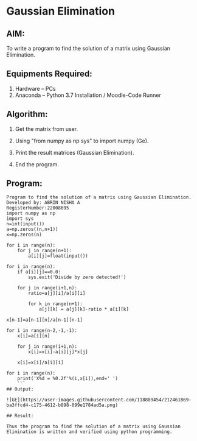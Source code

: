 # Gaussian Elimination

## AIM:
To write a program to find the solution of a matrix using Gaussian Elimination.

## Equipments Required:
1. Hardware – PCs
2. Anaconda – Python 3.7 Installation / Moodle-Code Runner

## Algorithm:

1. Get the matrix from user.

2. Using "from numpy as np sys" to import numpy (Ge).

3. Print the result matrices (Gaussian Elimination).

4. End the program. 

## Program:
```
Program to find the solution of a matrix using Gaussian Elimination.
Developed by: ABRIN NISHA A
RegisterNumber:22008695
import numpy as np
import sys
n=int(input())
a=np.zeros((n,n+1))
x=np.zeros(n)

for i in range(n):
    for j in range(n+1):
        a[i][j]=float(input())
        
for i in range(n):
    if a[i][j]==0.0:
        sys.exit('Divide by zero detected!')
        
    for j in range(i+1,n):
        ratio=a[j][i]/a[i][i]
        
        for k in range(n+1):
            a[j][k] = a[j][k]-ratio * a[i][k]
            
x[n-1]=a[n-1][n]/a[n-1][n-1]

for i in range(n-2,-1,-1):
    x[i]=a[i][n]
    
    for j in range(i+1,n):
        x[i]=x[i]-a[i][j]*x[j]

    x[i]=x[i]/a[i][i]

for i in range(n):
    print('X%d = %0.2f'%(i,x[i]),end=' ')
    ```
## Output:

![GE](https://user-images.githubusercontent.com/118889454/212461869-ba3ffcd4-c175-4612-b898-099e1784ad5a.png)

## Result:

Thus the program to find the solution of a matrix using Gaussian Elimination is written and verified using python programming.
